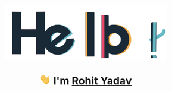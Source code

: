 <h1 align="center">
  <img 
       src="assets/hello.gif"
       alt="hello-gif"
       height="150px">

  <img
       src="assets/wave.gif"
       alt="waving hand"
       width="30px">
  I'm <a href="https://www.linkedin.com/in/rohit-yadav-say-hello/">Rohit Yadav</a>
</h1>
